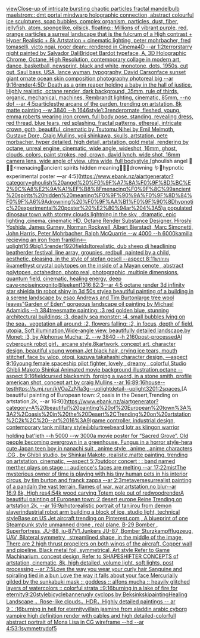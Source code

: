[view](https://www.ebank.nz/aiartgenerator?category=view)[Close-up of intricate bursting chaotic particles fractal mandelbulb maelstrom:: dmt portal mindwarp holographic connection, abstract colourful ice sculptures, soap bubbles, complex organism, particles, dust, fiber, jellyfish, atom, spongelike, oilsick, floating:: Millions of vibrant purple, red, orange particles a surreal landscape that is the fulcrum of a High contrast + Hyper Realistic + 8k Artstation + cinematic lighting, peter mohrbacher, fred tomaselli, victo ngai, roger dean:: rendered in Cinema4D --ar 1:2](https://www.ebank.nz/aiartgenerator?category=Close-up%20of%20intricate%20bursting%20chaotic%20particles%20fractal%20mandelbulb%20maelstrom%3A%3A%20dmt%20portal%20mindwarp%20holographic%20connection%2C%20abstract%20colourful%20ice%20sculptures%2C%20soap%20bubbles%2C%20complex%20organism%2C%20particles%2C%20dust%2C%20fiber%2C%20jellyfish%2C%20atom%2C%20spongelike%2C%20oilsick%2C%20floating%3A%3A%20Millions%20of%20vibrant%20purple%2C%20red%2C%20orange%20particles%20a%20surreal%20landscape%20that%20is%20the%20fulcrum%20of%20a%20High%20contrast%20%2B%20Hyper%20Realistic%20%2B%208k%20Artstation%20%2B%20cinematic%20lighting%2C%20peter%20mohrbacher%2C%20fred%20tomaselli%2C%20victo%20ngai%2C%20roger%20dean%3A%3A%20rendered%20in%20Cinema4D%20--ar%201%3A2)[terror](https://www.ebank.nz/aiartgenerator?category=terror)[starry night painted by Salvador Dali](https://www.ebank.nz/aiartgenerator?category=starry%20night%20painted%20by%20Salvador%20Dali)[Bridget Bardot typeface, A, 3D Holographic Chrome, Octane, High Resolution, contemporary collage in modern art, dance, basketball, newsprint, black and white, monotone, dots, 1950s, cut out, Saul bass, USA, lance wyman, typography, David Carson](https://www.ebank.nz/aiartgenerator?category=Bridget%20Bardot%20typeface%2C%20A%2C%203D%20Holographic%20Chrome%2C%20Octane%2C%20High%20Resolution%2C%20contemporary%20collage%20in%20modern%20art%2C%20dance%2C%20basketball%2C%20newsprint%2C%20black%20and%20white%2C%20monotone%2C%20dots%2C%201950s%2C%20cut%20out%2C%20Saul%20bass%2C%20USA%2C%20lance%20wyman%2C%20typography%2C%20David%20Carson)[face sunset giant ornate ocean skin composition photography photoreal big --ar 9:16](https://www.ebank.nz/aiartgenerator?category=face%20sunset%20giant%20ornate%20ocean%20skin%20composition%20photography%20photoreal%20big%20--ar%209%3A16)[render](https://www.ebank.nz/aiartgenerator?category=render)[4:5](https://www.ebank.nz/aiartgenerator?category=4%3A5)[Dr Death as a grim reaper holding a baby in the hall of justice. Highly realistic, octane render, dark background, 35mm, rule of thirds, organic, mechanical, machines, Rembrandt lighting, cinematic, 85mm, --no dof --ar 4:5](https://www.ebank.nz/aiartgenerator?category=Dr%20Death%20as%20a%20grim%20reaper%20holding%20a%20baby%20in%20the%20hall%20of%20justice.%20Highly%20realistic%2C%20octane%20render%2C%20dark%20background%2C%2035mm%2C%20rule%20of%20thirds%2C%20organic%2C%20mechanical%2C%20machines%2C%20Rembrandt%20lighting%2C%20cinematic%2C%2085mm%2C%20--no%20dof%20--ar%204%3A5)[particles](https://www.ebank.nz/aiartgenerator?category=particles)[the arcane of the garden, trending on artstation, 8k matte painting --w 3840 --h 1646](https://www.ebank.nz/aiartgenerator?category=the%20arcane%20of%20the%20garden%2C%20trending%20on%20artstation%2C%208k%20matte%20painting%20--w%203840%20--h%201646)[style](https://www.ebank.nz/aiartgenerator?category=style)[1:3](https://www.ebank.nz/aiartgenerator?category=1%3A3)[render](https://www.ebank.nz/aiartgenerator?category=render)[ornate, fleshed, young, emma roberts wearing iron crown, full body pose, standing, revealing dress, red thread, blue tears, red splashing, fractal patterns, ethereal, intricate crown, goth, beautiful, cinematic by Tsutomu Nihei by Emil Melmoth, Gustave Dore, Craig Mullins, yoji shinkawa, skulls, artstation, pete morbacher, hyper detailed, high detail, artstation, gold metal, rendering by octane, unreal engine, cinematic, wide angle, wideshot, 16mm, ghost, clouds, colors, paint strokes, red, crown, david lynch, wide shot, 16mm camera lens, wide angle of view, ultra wide, full body](https://www.ebank.nz/aiartgenerator?category=ornate%2C%20fleshed%2C%20young%2C%20emma%20roberts%20wearing%20iron%20crown%2C%20full%20body%20pose%2C%20standing%2C%20revealing%20dress%2C%20red%20thread%2C%20blue%20tears%2C%20red%20splashing%2C%20fractal%20patterns%2C%20ethereal%2C%20intricate%20crown%2C%20goth%2C%20beautiful%2C%20cinematic%20by%20Tsutomu%20Nihei%20by%20Emil%20Melmoth%2C%20Gustave%20Dore%2C%20Craig%20Mullins%2C%20yoji%20shinkawa%2C%20skulls%2C%20artstation%2C%20pete%20morbacher%2C%20hyper%20detailed%2C%20high%20detail%2C%20artstation%2C%20gold%20metal%2C%20rendering%20by%20octane%2C%20unreal%20engine%2C%20cinematic%2C%20wide%20angle%2C%20wideshot%2C%2016mm%2C%20ghost%2C%20clouds%2C%20colors%2C%20paint%20strokes%2C%20red%2C%20crown%2C%20david%20lynch%2C%20wide%20shot%2C%2016mm%20camera%20lens%2C%20wide%20angle%20of%20view%2C%20ultra%20wide%2C%20full%20body)[style.](https://www.ebank.nz/aiartgenerator?category=style.)[ghoulish angel 🧊🍼✨⚡️menacing🌙ancient spirits hidden meaning🐚🍄🦚drowning 🪱🐍hypnotic experimental poster —ar 4:5](https://www.ebank.nz/aiartgenerator?category=ghoulish%20angel%20%F0%9F%A7%8A%F0%9F%8D%BC%E2%9C%A8%E2%9A%A1%EF%B8%8Fmenacing%F0%9F%8C%99ancient%20spirits%20hidden%20meaning%F0%9F%90%9A%F0%9F%8D%84%F0%9F%A6%9Adrowning%20%F0%9F%AA%B1%F0%9F%90%8Dhypnotic%20experimental%20poster%20%E2%80%94ar%204%3A5)[a populated dinosaur town with  stormy clouds lightning in the sky , dramatic, epic lighting ,cinema, cinematic HD, Octane Render Substance Designer. Hiroshi Yoshida, James Gurney, Norman Rockwell, Albert Bierstadt, Marc Simonetti, John Harris, Peter Mohrbacher, Ralph McQuarrie --w 4000 --h 6000](https://www.ebank.nz/aiartgenerator?category=a%20populated%20dinosaur%20town%20with%20%20stormy%20clouds%20lightning%20in%20the%20sky%20%2C%20dramatic%2C%20epic%20lighting%20%2Ccinema%2C%20cinematic%20HD%2C%20Octane%20Render%20Substance%20Designer.%20Hiroshi%20Yoshida%2C%20James%20Gurney%2C%20Norman%20Rockwell%2C%20Albert%20Bierstadt%2C%20Marc%20Simonetti%2C%20John%20Harris%2C%20Peter%20Mohrbacher%2C%20Ralph%20McQuarrie%20--w%204000%20--h%206000)[kamilla recieving an iron from franklin](https://www.ebank.nz/aiartgenerator?category=kamilla%20recieving%20an%20iron%20from%20franklin)[<--uplight](https://www.ebank.nz/aiartgenerator?category=%3C--uplight)[16:9](https://www.ebank.nz/aiartgenerator?category=16%3A9)[big](https://www.ebank.nz/aiartgenerator?category=big)[1.5](https://www.ebank.nz/aiartgenerator?category=1.5)[render](https://www.ebank.nz/aiartgenerator?category=render)[1920](https://www.ebank.nz/aiartgenerator?category=1920)[fields](https://www.ebank.nz/aiartgenerator?category=fields)[Ito](https://www.ebank.nz/aiartgenerator?category=Ito)[realistic, dub sheep dj headlining beatherder festival, line array, groupies, redbull, painted by a child, aesthetic, pleasing, in the style of stefan gesell --aspect 8:11](https://www.ebank.nz/aiartgenerator?category=realistic%2C%20dub%20sheep%20dj%20headlining%20beatherder%20festival%2C%20line%20array%2C%20groupies%2C%20redbull%2C%20painted%20by%20a%20child%2C%20aesthetic%2C%20pleasing%2C%20in%20the%20style%20of%20stefan%20gesell%20--aspect%208%3A11)[นรกบนดิน](https://www.ebank.nz/aiartgenerator?category=%E0%B8%99%E0%B8%A3%E0%B8%81%E0%B8%9A%E0%B8%99%E0%B8%94%E0%B8%B4%E0%B8%99)[amethyst crystal polytopes on the inside of a Mayan cenote , abstract polytopes, octahedron, photo real, photographic, multiple dimensions, quantum field, cinematic, healing energy, deep cave](https://www.ebank.nz/aiartgenerator?category=amethyst%20crystal%20polytopes%20on%20the%20inside%20of%20a%20Mayan%20cenote%20%2C%20abstract%20polytopes%2C%20octahedron%2C%20photo%20real%2C%20photographic%2C%20multiple%20dimensions%2C%20quantum%20field%2C%20cinematic%2C%20healing%20energy%2C%20deep%20cave)[<noise](https://www.ebank.nz/aiartgenerator?category=%3Cnoise)[incognito](https://www.ebank.nz/aiartgenerator?category=incognito)[@leekent13](https://www.ebank.nz/aiartgenerator?category=%40leekent13)[16:8](https://www.ebank.nz/aiartgenerator?category=16%3A8)[2:3](https://www.ebank.nz/aiartgenerator?category=2%3A3)[--ar 4:5 octane render 3d infinity star shield](https://www.ebank.nz/aiartgenerator?category=--ar%204%3A5%20octane%20render%203d%20infinity%20star%20shield)[a tin robot shiny in 3d 50s style](https://www.ebank.nz/aiartgenerator?category=a%20tin%20robot%20shiny%20in%203d%2050s%20style)[a beautiful painting of a building in a serene landscape by esao Andrews and Tim Burton](https://www.ebank.nz/aiartgenerator?category=a%20beautiful%20painting%20of%20a%20building%20in%20a%20serene%20landscape%20by%20esao%20Andrews%20and%20Tim%20Burton)[large tree wool leaves](https://www.ebank.nz/aiartgenerator?category=large%20tree%20wool%20leaves)["Garden of Eden" gorgeous landscape oil painting by Michael Adamidis --h 384](https://www.ebank.nz/aiartgenerator?category=%22Garden%20of%20Eden%22%20gorgeous%20landscape%20oil%20painting%20by%20Michael%20Adamidis%20--h%20384)[trees](https://www.ebank.nz/aiartgenerator?category=trees)[matte painting: :3 red golden blue, stunning architectural buildings: :3, deadly sea monster: :4, small bubbles lying on the sea，vegetation all around: :2, flowers falling: :2, in focus, depth of field, utopia, Soft illumination,Wide-angle view, beautifully detailed landscape.by Monet: :3, by Alphonse Mucha: :2. --w 3840 --h 2160](https://www.ebank.nz/aiartgenerator?category=matte%20painting%3A%20%3A3%20red%20golden%20blue%2C%20stunning%20architectural%20buildings%3A%20%3A3%2C%20deadly%20sea%20monster%3A%20%3A4%2C%20small%20bubbles%20lying%20on%20the%20sea%EF%BC%8Cvegetation%20all%20around%3A%20%3A2%2C%20flowers%20falling%3A%20%3A2%2C%20in%20focus%2C%20depth%20of%20field%2C%20utopia%2C%20Soft%20illumination%2CWide-angle%20view%2C%20beautifully%20detailed%20landscape.by%20Monet%3A%20%3A3%2C%20by%20Alphonse%20Mucha%3A%20%3A2.%20--w%203840%20--h%202160)[post-processed](https://www.ebank.nz/aiartgenerator?category=post-processed)[AI cyberpunk robot girl，arcane style,8k](https://www.ebank.nz/aiartgenerator?category=AI%20cyberpunk%20robot%20girl%EF%BC%8Carcane%20style%2C8k)[artwork, concept art, character design, beautiful young woman,Jet black hair, crying ice tears, mouth stitchef, face by wlop, otogi, kazuya takahashi character design, —aspect 9:16](https://www.ebank.nz/aiartgenerator?category=artwork%2C%20concept%20art%2C%20character%20design%2C%20beautiful%20young%20woman%2CJet%20black%20hair%2C%20crying%20ice%20tears%2C%20mouth%20stitchef%2C%20face%20by%20wlop%2C%20otogi%2C%20kazuya%20takahashi%20character%20design%2C%20%E2%80%94aspect%209%3A16)[young female spaceship pilot fighter, lovely , dreamy , colorful,Studio Ghibli,Makoto Shinkai,Animated movie background illustration,octane --aspect 9:16](https://www.ebank.nz/aiartgenerator?category=young%20female%20spaceship%20pilot%20fighter%2C%20lovely%20%2C%20dreamy%20%2C%20colorful%2CStudio%20Ghibli%2CMakoto%20Shinkai%2CAnimated%20movie%20background%20illustration%2Coctane%20--aspect%209%3A16)[field](https://www.ebank.nz/aiartgenerator?category=field)[cursed blacksmith, forging a sword, in a stone smith, profile american shot, concept art by craig Mullins --ar 16:8](https://www.ebank.nz/aiartgenerator?category=cursed%20blacksmith%2C%20forging%20a%20sword%2C%20in%20a%20stone%20smith%2C%20profile%20american%20shot%2C%20concept%20art%20by%20craig%20Mullins%20--ar%2016%3A8)[9:16](https://www.ebank.nz/aiartgenerator?category=9%3A16)[house](https://www.ebank.nz/aiartgenerator?category=house)[--test](https://www.ebank.nz/aiartgenerator?category=--test)[<https://s.mj.run/kVOaZzN1a3g>](https://www.ebank.nz/aiartgenerator?category=%3Chttps%3A//s.mj.run/kVOaZzN1a3g%3E)[--uplight](https://www.ebank.nz/aiartgenerator?category=--uplight)[detail](https://www.ebank.nz/aiartgenerator?category=detail)[--uplight](https://www.ebank.nz/aiartgenerator?category=--uplight)[320](https://www.ebank.nz/aiartgenerator?category=320)[1:2](https://www.ebank.nz/aiartgenerator?category=1%3A2)[spaces.](https://www.ebank.nz/aiartgenerator?category=spaces.)[A beautiful painting of European town::2,oasis in the Desert,Trending on artstation,2k, --ar 16:9](https://www.ebank.nz/aiartgenerator?category=A%20beautiful%20painting%20of%20European%20town%3A%3A2%2Coasis%20in%20the%20Desert%2CTrending%20on%20artstation%2C2k%2C%20--ar%2016%3A9)[game controller, industrial design, contemporary tank military style](https://www.ebank.nz/aiartgenerator?category=game%20controller%2C%20industrial%20design%2C%20contemporary%20tank%20military%20style)[👍](https://www.ebank.nz/aiartgenerator?category=%F0%9F%91%8D)[blur](https://www.ebank.nz/aiartgenerator?category=blur)[treebeard lotr as klingon warrior holding bat'leth --h 5000 --w 3000](https://www.ebank.nz/aiartgenerator?category=treebeard%20lotr%20as%20klingon%20warrior%20holding%20bat%27leth%20--h%205000%20--w%203000)[a movie poster for “Sacred Grove”. Old people becoming overgrown in a greenhouse. Fungus in a horror style](https://www.ebank.nz/aiartgenerator?category=a%20movie%20poster%20for%20%E2%80%9CSacred%20Grove%E2%80%9D.%20Old%20people%20becoming%20overgrown%20in%20a%20greenhouse.%20Fungus%20in%20a%20horror%20style)[-](https://www.ebank.nz/aiartgenerator?category=-)[her](https://www.ebank.nz/aiartgenerator?category=her)[a cute Japan  teen boy in nanachi suit , anime style , anime , anime characters ,CG , by Ghibli studio, by Shinkai Makoto ,realistic,matte painting, trending on artstation, cinematic, —aspect 5:7](https://www.ebank.nz/aiartgenerator?category=a%20cute%20Japan%20%20teen%20boy%20in%20nanachi%20suit%20%2C%20anime%20style%20%2C%20anime%20%2C%20anime%20characters%20%2CCG%20%2C%20by%20Ghibli%20studio%2C%20by%20Shinkai%20Makoto%20%2Crealistic%2Cmatte%20painting%2C%20trending%20on%20artstation%2C%20cinematic%2C%20%E2%80%94aspect%205%3A7)[outdoor concert : : band named merther plays on stage : : audience's faces are melting --ar 17:22](https://www.ebank.nz/aiartgenerator?category=outdoor%20concert%20%3A%20%3A%20band%20named%20merther%20plays%20on%20stage%20%3A%20%3A%20audience%27s%20faces%20are%20melting%20--ar%2017%3A22)[mist](https://www.ebank.nz/aiartgenerator?category=mist)[The mysterious owner of time is playing with his tiny human pets in his interior circus, by tim burton and franck zappa --ar 2:3](https://www.ebank.nz/aiartgenerator?category=The%20mysterious%20owner%20of%20time%20is%20playing%20with%20his%20tiny%20human%20pets%20in%20his%20interior%20circus%2C%20by%20tim%20burton%20and%20franck%20zappa%20--ar%202%3A3)[metaverse](https://www.ebank.nz/aiartgenerator?category=metaverse)[surrealist painting of a panda](https://www.ebank.nz/aiartgenerator?category=surrealist%20painting%20of%20a%20panda)[](https://www.ebank.nz/aiartgenerator?category=)[In the vast terrain, flames of war, war,artstation,no blur--ar 16:9,8k, High res](https://www.ebank.nz/aiartgenerator?category=In%20the%20vast%20terrain%2C%20flames%20of%20war%2C%20war%2Cartstation%2Cno%20blur--ar%2016%3A9%2C8k%2C%20High%20res)[4:5](https://www.ebank.nz/aiartgenerator?category=4%3A5)[4k wood carving Totem pole out of redwood](https://www.ebank.nz/aiartgenerator?category=4k%20wood%20carving%20Totem%20pole%20out%20of%20redwood)[render](https://www.ebank.nz/aiartgenerator?category=render)[A beautiful painting of European town::2,desert,europe Reine,Trending on artstation,2k, --ar 16:9](https://www.ebank.nz/aiartgenerator?category=A%20beautiful%20painting%20of%20European%20town%3A%3A2%2Cdesert%2Ceurope%20Reine%2CTrending%20on%20artstation%2C2k%2C%20--ar%2016%3A9)[photorealistic portrait of tanjirou from demon slayer](https://www.ebank.nz/aiartgenerator?category=photorealistic%20portrait%20of%20tanjirou%20from%20demon%20slayer)[industrial robot arm building a block of ice, studio light, technical style](https://www.ebank.nz/aiartgenerator?category=industrial%20robot%20arm%20building%20a%20block%20of%20ice%2C%20studio%20light%2C%20technical%20style)[Base on US Jet aircraft trending on Pinterest.com , A blueprint of one Steampunk style unmanned drone , real plane, B-29 Bomber , Superfortress,  JU-88, ju-87V1,Junkers JU-87 ,Bomber Sturzkampfflugzeug, UAV, Bilateral symmetry , streamlined shape, in the middle of the image,  There are 2 high thrust propellers on both wings of the aircraft, Copper wall and pipeline,  Black metal foil, symmetrical,  Art style Refer to Game Machinarium.  concept design, Refer to SHAPESHIFTER CONCEPTS  of artstation, cinematic,  8k, high detailed,  volume light,  soft lights,  post processing    --ar 7:5](https://www.ebank.nz/aiartgenerator?category=Base%20on%20US%20Jet%20aircraft%20trending%20on%20Pinterest.com%20%2C%20A%20blueprint%20of%20one%20Steampunk%20style%20unmanned%20drone%20%2C%20real%20plane%2C%20B-29%20Bomber%20%2C%20Superfortress%2C%20%20JU-88%2C%20ju-87V1%2CJunkers%20JU-87%20%2CBomber%20Sturzkampfflugzeug%2C%20UAV%2C%20Bilateral%20symmetry%20%2C%20streamlined%20shape%2C%20in%20the%20middle%20of%20the%20image%2C%20%20There%20are%202%20high%20thrust%20propellers%20on%20both%20wings%20of%20the%20aircraft%2C%20Copper%20wall%20and%20pipeline%2C%20%20Black%20metal%20foil%2C%20symmetrical%2C%20%20Art%20style%20Refer%20to%20Game%20Machinarium.%20%20concept%20design%2C%20Refer%20to%20SHAPESHIFTER%20CONCEPTS%20%20of%20artstation%2C%20cinematic%2C%20%208k%2C%20high%20detailed%2C%20%20volume%20light%2C%20%20soft%20lights%2C%20%20post%20processing%20%20%20%20--ar%207%3A5)[Love the way you wear your curly hair Sanguine and spiraling tied in a bun Love the way it falls about your face Mercurially gilded by the sun](https://www.ebank.nz/aiartgenerator?category=Love%20the%20way%20you%20wear%20your%20curly%20hair%20Sanguine%20and%20spiraling%20tied%20in%20a%20bun%20Love%20the%20way%20it%20falls%20about%20your%20face%20Mercurially%20gilded%20by%20the%20sun)[kabuki mask :: goddess :: alfons mucha :: heavily glitched layers of watercolors :: colorful strata ::](https://www.ebank.nz/aiartgenerator?category=kabuki%20mask%20%3A%3A%20goddess%20%3A%3A%20alfons%20mucha%20%3A%3A%20heavily%20glitched%20layers%20of%20watercolors%20%3A%3A%20colorful%20strata%20%3A%3A)[9:16](https://www.ebank.nz/aiartgenerator?category=9%3A16)[burning in a lake of fire for eternity](https://www.ebank.nz/aiartgenerator?category=burning%20in%20a%20lake%20of%20fire%20for%20eternity)[9:20](https://www.ebank.nz/aiartgenerator?category=9%3A20)[style](https://www.ebank.nz/aiartgenerator?category=style)[bicycle](https://www.ebank.nz/aiartgenerator?category=bicycle)[banner](https://www.ebank.nz/aiartgenerator?category=banner)[ugly cyclops by Beksinkski](https://www.ebank.nz/aiartgenerator?category=ugly%20cyclops%20by%20Beksinkski)[painting](https://www.ebank.nz/aiartgenerator?category=painting)[Healing Landscape ，Rose-like clouds，HDR，Highly detailed paintings -- ar 9：:16](https://www.ebank.nz/aiartgenerator?category=Healing%20Landscape%20%EF%BC%8CRose-like%20clouds%EF%BC%8CHDR%EF%BC%8CHighly%20detailed%20paintings%20--%20ar%209%EF%BC%9A%3A16)[burning in hell for eternity](https://www.ebank.nz/aiartgenerator?category=burning%20in%20hell%20for%20eternity)[villain jasmine from aladdin arabic cyborg vampire high definition render with cables and high detailed](https://www.ebank.nz/aiartgenerator?category=villain%20jasmine%20from%20aladdin%20arabic%20cyborg%20vampire%20high%20definition%20render%20with%20cables%20and%20high%20detailed)[-](https://www.ebank.nz/aiartgenerator?category=-)[colorfull abstract portrait of Mona Lisa in CG wireframe --hd --ar 4:5](https://www.ebank.nz/aiartgenerator?category=colorfull%20abstract%20portrait%20of%20Mona%20Lisa%20in%20CG%20wireframe%20--hd%20--ar%204%3A5)[3:1](https://www.ebank.nz/aiartgenerator?category=3%3A1)[symmetry](https://www.ebank.nz/aiartgenerator?category=symmetry)[dof](https://www.ebank.nz/aiartgenerator?category=dof)[5](https://www.ebank.nz/aiartgenerator?category=5)